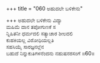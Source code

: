 +++
title = "060 ಅಹುದಲೇ ಬಳಿಕೇನು"

+++
ಅಹುದಲೇ ಬಳಿಕೇನು ವಿದ್ಯಾ  
ಮಹಿಮೆ ದಾನ ತಪೋಗುಣಕೆ ಸ  
ನ್ನಿಹಿತನೀ ಧರ್ಮದಲಿ ಸತ್ಯಾಚಾರ ಶೀಲದಲಿ   
ಕುಹಕಿಯಲ್ಲ ವಿರೋಧಿಯಲ್ಲತಿ  
ಸಹಸಿಯೈ ಸಾರಜ್ಞನಲ್ಲೆನ  
ಬಹುದೆ ನಿನ್ನುಕುತಿಗಳನೆಂದನು ನಹುಷನರಸಂಗೆ       ॥60॥
